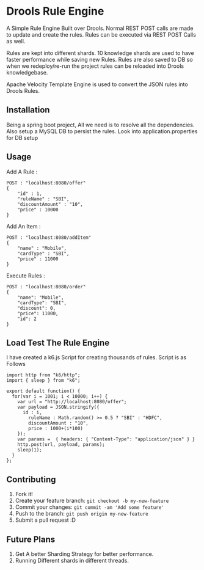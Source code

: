 # Drools Rule Engine

A Simple Rule Engine Built over Drools. Normal REST POST calls are made to update and create the rules. Rules can be executed via REST POST Calls as well.

Rules are kept into different shards. 10 knowledge shards are used to have faster performance while saving new Rules.
Rules are also saved to DB so when we redeploy/re-run the project rules can be reloaded into Drools knowledgebase.

Apache Velocity Template Engine is used to convert the JSON rules into Drools Rules.  

## Installation

Being a spring boot project, All we need is to resolve all the dependencies. Also setup a MySQL DB to persist the rules.
Look into application.properties for DB setup

## Usage

Add A Rule :

```
POST : "localhost:8080/offer"
{
	"id" : 1,
	"ruleName" : "SBI",
	"discountAmount" : "10",
	"price" : 10000
}
```

Add An Item :
```
POST : "localhost:8080/addItem"
{
	"name" : "Mobile",
	"cardType" : "SBI",
	"price" : 11000
}
```

Execute Rules :
```
POST : "localhost:8080/order"
{
    "name": "Mobile",
    "cardType": "SBI",
    "discount": 0,
    "price": 11000,
    "id": 2
}
```

## Load Test The Rule Engine

I have created a k6.js Script for creating thousands of rules. Script is as Follows

```
import http from "k6/http";
import { sleep } from "k6";

export default function() {
  for(var i = 1001; i < 10000; i++) {
    var url = "http://localhost:8080/offer";
    var payload = JSON.stringify({
      id : i,
	    ruleName : Math.random() >= 0.5 ? "SBI" : "HDFC",
	    discountAmount : "10",
	    price : 1000+(i*100)
    });
    var params =  { headers: { "Content-Type": "application/json" } }
    http.post(url, payload, params);
    sleep(1);
  }
};
```


## Contributing

1. Fork it!
2. Create your feature branch: `git checkout -b my-new-feature`
3. Commit your changes: `git commit -am 'Add some feature'`
4. Push to the branch: `git push origin my-new-feature`
5. Submit a pull request :D

## Future Plans

1. Get A better Sharding Strategy for better performance.
2. Running Different shards in different threads. 

